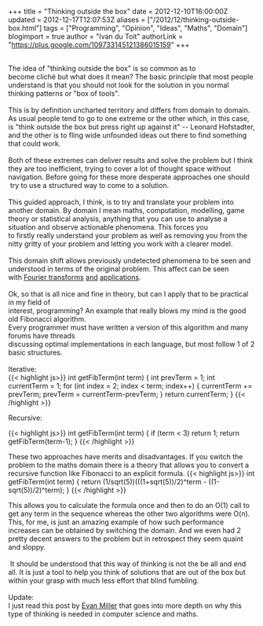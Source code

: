 +++
title = "Thinking outside the box"
date = 2012-12-10T16:00:00Z
updated = 2012-12-17T12:07:53Z
aliases = ["/2012/12/thinking-outside-box.html"]
tags = ["Programming", "Opinion", "Ideas", "Maths", "Domain"]
blogimport = true
author = "Ivan du Toit"
authorLink = "https://plus.google.com/109733145121386015159"
+++

<br />The idea of "thinking outside the box" is so common as to become&nbsp;cliché&nbsp;but what does it mean?&nbsp;The basic principle that most people understand is that you should not look for the solution&nbsp;in you normal thinking patterns or "box of tools".<br /><br />This is by definition&nbsp;uncharted&nbsp;territory&nbsp;and differs from domain to domain. As&nbsp;usual&nbsp;people&nbsp;tend to go to one extreme or the other which, in this case, is "think outside the box but&nbsp;press right up against it" -- Leonard Hofstadter, and the other is to fling wide unfounded ideas&nbsp;out there to find something that could work.<br /><br />Both of these extremes can deliver results and solve the problem but I think they are too&nbsp;inefficient, trying to cover a lot of thought space without navigation. Before going for these more desperate&nbsp;approaches one should &nbsp;try to use a structured way to come to a solution.<br /><br />This guided approach, I think, is to try and translate your problem into another domain.&nbsp;By domain I mean maths, computation,&nbsp;modelling, game theory or statistical&nbsp;analysis,&nbsp;anything that you&nbsp;can use to&nbsp;analyse&nbsp;a situation and observe actionable phenomena. This forces you to&nbsp;firstly&nbsp;really&nbsp;understand your problem as well as removing you from&nbsp;the nitty gritty of your problem and letting you work with a clearer model.<br /><br />This domain shift allows previously undetected phenomena to be seen&nbsp;and understood in terms of the&nbsp;original&nbsp;problem. This affect can be seen with&nbsp;<a href="http://en.wikipedia.org/wiki/Fourier_transform">Fourier transforms</a>&nbsp;<a href="http://en.wikipedia.org/wiki/Fourier_Analysis">and</a>&nbsp;<a href="http://datagenetics.com/blog/november32012/index.html">applications</a>.<br /><br />Ok, so that is all nice and fine in theory, but can I apply that to be practical in my field of<br />interest, programming? An example that really blows my mind is the good old&nbsp;Fibonacci&nbsp;algorithm.<br />Every programmer must have written a version of this algorithm and many forums have threads<br />discussing optimal implementations in each&nbsp;language, but most follow 1 of 2 basic structures.<br /><br />Iterative:<br />{{< highlight js>}}
int getFibTerm(int term) {
    int prevTerm = 1;
    int currentTerm = 1;
    for (int index = 2; index &lt; term; index++) {
        currentTerm += prevTerm;
        prevTerm = currentTerm-prevTerm;
    }
    return currentTerm;
}
{{< /highlight >}}

Recursive:

{{< highlight js>}}
int getFibTerm(int term) {
    if (term &lt; 3)
        return 1;
    return getFibTerm(term-1);
}
{{< /highlight >}}

These two approaches have merits and disadvantages. If you switch the problem to the maths domain there is a theory that allows you to convert a recursive function like Fibonacci to an explicit formula.
{{< highlight js>}}
int getFibTerm(int term) {
    return (1/sqrt(5))(((1+sqrt(5))/2)^term - ((1-sqrt(5))/2)^term);
}
{{< /highlight >}}

This allows you to calculate the formula once and then to do an O(1) call to get any term in the sequence whereas the other two algorithms were O(n).  This, for me, is just an amazing example of how such performance increases can be obtained by switching the domain. And we even had 2 pretty decent answers to the problem but in retrospect they seem quaint and sloppy.<br /><br />&nbsp;It should be understood that this way of thinking is not the be all and end all. It is just a tool to help you think of solutions that are out of the box but within your grasp with much less effort that blind fumbling. <br /><br />Update:<br />I just read this post by <a href="http://www.evanmiller.org/mathematical-hacker.html">Evan Miller</a>&nbsp;that goes into more depth on why this type of thinking is needed in computer science and maths.
